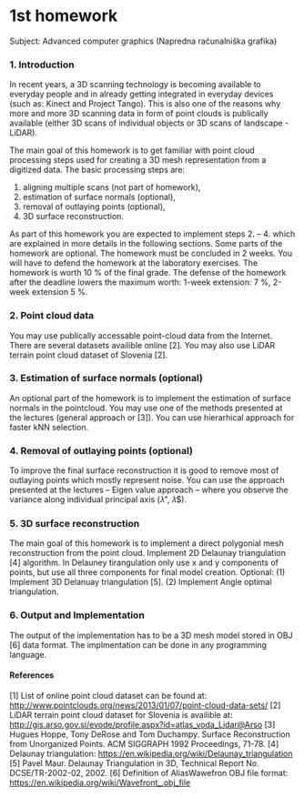 # 1st homework
Subject: Advanced computer graphics (Napredna računalniška grafika)


### 1. Introduction
In recent years, a 3D scanning technology is becoming available to everyday people and in already getting integrated in
everyday devices (such as: Kinect and Project Tango). This is also one of the reasons why more and more 3D scanning
data in form of point clouds is publically available (either 3D scans of individual objects or 3D scans of landscape -
LiDAR).

The main goal of this homework is to get familiar with point cloud processing steps used for creating a 3D mesh
representation from a digitized data. The basic processing steps are:
1. aligning multiple scans (not part of homework),
2. estimation of surface normals (optional),
3. removal of outlaying points (optional),
4. 3D surface reconstruction.

As part of this homework you are expected to implement steps 2. – 4. which are explained in more details in the
following sections. Some parts of the homework are optional. The homework must be concluded in 2 weeks. You will
have to defend the homework at the laboratory exercises. The homework is worth 10 % of the final grade. The defense of
the homework after the deadline lowers the maximum worth: 1-week extension: 7 %, 2-week extension 5 %.

### 2. Point cloud data
You may use publically accessable point-cloud data from the Internet. There are several datasets availible online [2]. You
may also use LiDAR terrain point cloud dataset of Slovenia [2].

### 3. Estimation of surface normals (optional)
An optional part of the homework is to implement the estimation of surface normals in the pointcloud. You may use one
of the methods presented at the lectures (general approach or [3]). You can use hierarhical approach for faster kNN
selection.

### 4. Removal of outlaying points (optional)
To improve the final surface reconstruction it is good to remove most of outlaying points which mostly represent noise.
You can use the approach presented at the lectures – Eigen value approach – where you observe the variance along
individual principal axis (𝜆", 𝜆$).

### 5. 3D surface reconstruction
The main goal of this homework is to implement a direct polygonial mesh reconstruction from the point cloud.
Implement 2D Delaunay triangulation [4] algorithm. In Delauney tirangulation only use x and y components of points,
but use all three components for final model creation.
Optional:
(1) Implement 3D Delanuay triangulation [5].
(2) Implement Angle optimal triangulation.

### 6. Output and Implementation
The output of the implementation has to be a 3D mesh model stored in OBJ [6] data format. The implmentation can be
done in any programming language.

#### References
[1] List of online point cloud dataset can be found at: http://www.pointclouds.org/news/2013/01/07/point-cloud-data-sets/
[2] LiDAR terrain point cloud dataset for Slovenia is availible at: http://gis.arso.gov.si/evode/profile.aspx?id=atlas_voda_Lidar@Arso 
[3] Hugues Hoppe, Tony DeRose and Tom Duchampy. Surface Reconstruction from Unorganized Points. ACM SIGGRAPH 1992 Proceedings, 71-78.
[4] Delaunay triangulation: https://en.wikipedia.org/wiki/Delaunay_triangulation
[5] Pavel Maur. Delaunay Triangulation in 3D, Technical Report No. DCSE/TR-2002-02, 2002.
[6] Definition of AliasWawefron OBJ file format: https://en.wikipedia.org/wiki/Wavefront_.obj_file
